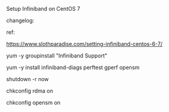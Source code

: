 Setup Infiniband on CentOS 7

changelog:

ref:

https://www.slothparadise.com/setting-infiniband-centos-6-7/


yum -y groupinstall "Infiniband Support"

yum -y install infiniband-diags perftest gperf opensm

shutdown -r now

chkconfig rdma on

chkconfig opensm on
